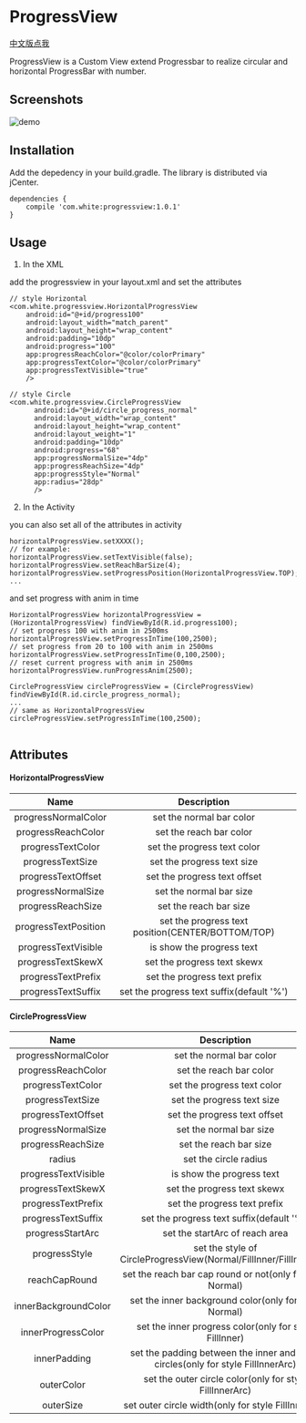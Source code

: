 # ProgressView
[中文版点我](https://github.com/WhiteDG/ProgressView/blob/master/README_CN.md)

ProgressView is a Custom View extend Progressbar to realize circular and horizontal ProgressBar with number.

## Screenshots
![demo](https://github.com/WhiteDG/ProgressView/blob/master/screenshot/demo.gif)


## Installation
Add the depedency in your build.gradle. The library is distributed via jCenter.
```
dependencies {
    compile 'com.white:progressview:1.0.1'
}
```
## Usage

1. In the XML

add the progressview in your layout.xml and set the attributes
```
// style Horizontal
<com.white.progressview.HorizontalProgressView
    android:id="@+id/progress100"
    android:layout_width="match_parent"
    android:layout_height="wrap_content"
    android:padding="10dp"
    android:progress="100"
    app:progressReachColor="@color/colorPrimary"
    app:progressTextColor="@color/colorPrimary"
    app:progressTextVisible="true"
    />
    
// style Circle
<com.white.progressview.CircleProgressView
      android:id="@+id/circle_progress_normal"
      android:layout_width="wrap_content"
      android:layout_height="wrap_content"
      android:layout_weight="1"
      android:padding="10dp"
      android:progress="68"
      app:progressNormalSize="4dp"
      app:progressReachSize="4dp"
      app:progressStyle="Normal"
      app:radius="28dp"
      />
```
2. In the Activity

you can also set all of the attributes in activity 
```
horizontalProgressView.setXXXX();
// for example:
horizontalProgressView.setTextVisible(false);
horizontalProgressView.setReachBarSize(4);
horizontalProgressView.setProgressPosition(HorizontalProgressView.TOP);
...
```
and set progress with anim in time
```
HorizontalProgressView horizontalProgressView = (HorizontalProgressView) findViewById(R.id.progress100);
// set progress 100 with anim in 2500ms 
horizontalProgressView.setProgressInTime(100,2500);
// set progress from 20 to 100 with anim in 2500ms 
horizontalProgressView.setProgressInTime(0,100,2500);
// reset current progress with anim in 2500ms 
horizontalProgressView.runProgressAnim(2500);

CircleProgressView circleProgressView = (CircleProgressView) findViewById(R.id.circle_progress_normal);
...
// same as HorizontalProgressView
circleProgressView.setProgressInTime(100,2500);
    
```

## Attributes

#### HorizontalProgressView

Name | Description
:---:|:---:
progressNormalColor | set the normal bar color
progressReachColor | set the reach bar color
progressTextColor | set the progress text color
progressTextSize | set the progress text size
progressTextOffset | set the progress text offset
progressNormalSize | set the normal bar size
progressReachSize | set the reach bar size
progressTextPosition | set the progress text position(CENTER/BOTTOM/TOP)
progressTextVisible | is show the progress text
progressTextSkewX | set the progress text skewx
progressTextPrefix | set the progress text prefix
progressTextSuffix | set the progress text suffix(default '%')

#### CircleProgressView

Name | Description
:---:|:---:
progressNormalColor | set the normal bar color
progressReachColor | set the reach bar color
progressTextColor | set the progress text color
progressTextSize | set the progress text size
progressTextOffset | set the progress text offset
progressNormalSize | set the normal bar size
progressReachSize | set the reach bar size
radius | set the circle radius
progressTextVisible | is show the progress text
progressTextSkewX |set the progress text skewx
progressTextPrefix | set the progress text prefix
progressTextSuffix | set the progress text suffix(default '%')
progressStartArc | set the startArc of reach area
progressStyle | set the style of CircleProgressView(Normal/FillInner/FillInnerArc)
reachCapRound | set the reach bar cap round or not(only for style Normal)
innerBackgroundColor | set the inner background color(only for style Normal)
innerProgressColor | set the inner progress color(only for style FillInner)
innerPadding | set the padding between the inner and outer circles(only for style FillInnerArc)
outerColor | set the outer circle color(only for style FillInnerArc)
outerSize | set outer circle width(only for style FillInnerArc)

